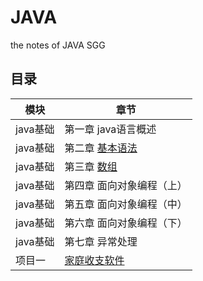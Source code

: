 # JAVA
the notes of JAVA SGG
## 目录

|模块         |章节                       |
|------------ |---------------------------|
|java基础     |第一章 java语言概述         |
|java基础     |第二章 [基本语法](https://github.com/zych1108/JAVA/blob/main/day02.md)             |         
|java基础     |第三章 [数组](https://github.com/zych1108/JAVA/tree/main/%E6%95%B0%E7%BB%84/%E6%95%B0%E7%BB%84)                 |         
|java基础     |第四章 面向对象编程（上）   |
|java基础     |第五章 面向对象编程（中）   |
|java基础     |第六章 面向对象编程（下）   |
|java基础     |第七章 异常处理             |
|项目一       |[家庭收支软件](https://github.com/zych1108/JAVA/tree/main/%E9%A1%B9%E7%9B%AE/%E9%A1%B9%E7%9B%AE1%20%E5%AE%B6%E5%BA%AD%E6%94%B6%E6%94%AF%E8%BD%AF%E4%BB%B6)                |
